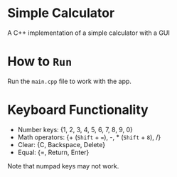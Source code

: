 # Simple Calculator
A C++ implementation of a simple calculator with a GUI

# How to `Run`
Run the `main.cpp` file to work with the app.

# Keyboard Functionality
- Number keys: {1, 2, 3, 4, 5, 6, 7, 8, 9, 0}
- Math operators: {+ (`Shift` + `=`), -, * (`Shift` + `8`), /}
- Clear: {C, Backspace, Delete}
- Equal: {=, Return, Enter}

Note that numpad keys may not work.